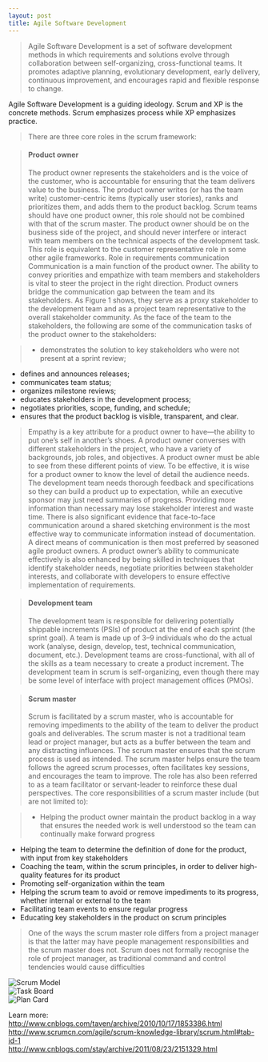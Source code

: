 ```yaml
---
layout: post
title: Agile Software Development
---
```


> Agile Software Development is a set of software development methods in which
requirements and solutions evolve through collaboration between self-organizing,
cross-functional teams. It promotes adaptive planning, evolutionary development,
early delivery, continuous improvement, and encourages rapid and flexible response to change.

Agile Software Development is a guiding ideology. Scrum and XP is the concrete methods. Scrum emphasizes process while XP emphasizes practice.  

> There are three core roles in the scrum framework:

> #### Product owner
>The product owner represents the stakeholders and is the voice of the customer, who is accountable for ensuring that the team delivers value to the business. The product owner writes (or has the team write) customer-centric items (typically user stories), ranks and prioritizes them, and adds them to the product backlog. Scrum teams should have one product owner, this role should not be combined with that of the scrum master. The product owner should be on the business side of the project, and should never interfere or interact with team members on the technical aspects of the development task. This role is equivalent to the customer representative role in some other agile frameworks.
Role in requirements communication  
Communication is a main function of the product owner. The ability to convey priorities and empathize with team members and stakeholders is vital to steer the project in the right direction. Product owners bridge the communication gap between the team and its stakeholders. As Figure 1 shows, they serve as a proxy stakeholder to the development team and as a project team representative to the overall stakeholder community.
As the face of the team to the stakeholders, the following are some of the communication tasks of the product owner to the stakeholders:

> * demonstrates the solution to key stakeholders who were not present at a sprint review;
* defines and announces releases;
* communicates team status;
* organizes milestone reviews;
* educates stakeholders in the development process;
* negotiates priorities, scope, funding, and schedule;
* ensures that the product backlog is visible, transparent, and clear.

> Empathy is a key attribute for a product owner to have—the ability to put one’s self in another’s shoes. A product owner converses with different stakeholders in the project, who have a variety of backgrounds, job roles, and objectives. A product owner must be able to see from these different points of view. To be effective, it is wise for a product owner to know the level of detail the audience needs. The development team needs thorough feedback and specifications so they can build a product up to expectation, while an executive sponsor may just need summaries of progress. Providing more information than necessary may lose stakeholder interest and waste time. There is also significant evidence that face-to-face communication around a shared sketching environment is the most effective way to communicate information instead of documentation. A direct means of communication is then most preferred by seasoned agile product owners.
A product owner’s ability to communicate effectively is also enhanced by being skilled in techniques that identify stakeholder needs, negotiate priorities between stakeholder interests, and collaborate with developers to ensure effective implementation of requirements.

> #### Development team
>The development team is responsible for delivering potentially shippable increments (PSIs) of product at the end of each sprint (the sprint goal). A team is made up of 3–9 individuals who do the actual work (analyse, design, develop, test, technical communication, document, etc.). Development teams are cross-functional, with all of the skills as a team necessary to create a product increment. The development team in scrum is self-organizing, even though there may be some level of interface with project management offices (PMOs).

> #### Scrum master
> Scrum is facilitated by a scrum master, who is accountable for removing impediments to the ability of the team to deliver the product goals and deliverables. The scrum master is not a traditional team lead or project manager, but acts as a buffer between the team and any distracting influences. The scrum master ensures that the scrum process is used as intended. The scrum master helps ensure the team follows the agreed scrum processes, often facilitates key sessions, and encourages the team to improve. The role has also been referred to as a team facilitator or servant-leader to reinforce these dual perspectives.
The core responsibilities of a scrum master include (but are not limited to):

> * Helping the product owner maintain the product backlog in a way that ensures the needed work is well understood so the team can continually make forward progress
* Helping the team to determine the definition of done for the product, with input from key stakeholders
* Coaching the team, within the scrum principles, in order to deliver high-quality features for its product
* Promoting self-organization within the team
* Helping the scrum team to avoid or remove impediments to its progress, whether internal or external to the team
* Facilitating team events to ensure regular progress
* Educating key stakeholders in the product on scrum principles

> One of the ways the scrum master role differs from a project manager is that the latter may have people management responsibilities and the scrum master does not. Scrum does not formally recognise the role of project manager, as traditional command and control tendencies would cause difficulties

![Scrum Model]({{site.baseurl}}/assets/agile/scrummodel.png)  
![Task Board]({{site.baseurl}}/assets/agile/taskboard.png)  
![Plan Card]({{site.baseurl}}/assets/agile/plancard.png)  

Learn more:  <br />
<http://www.cnblogs.com/taven/archive/2010/10/17/1853386.html>  
<http://www.scrumcn.com/agile/scrum-knowledge-library/scrum.html#tab-id-1>  
<http://www.cnblogs.com/stay/archive/2011/08/23/2151329.html>  
